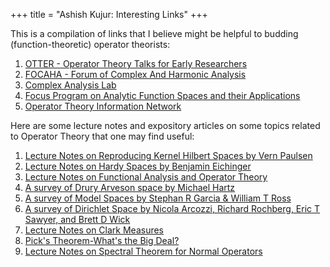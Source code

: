 +++
title = "Ashish Kujur: Interesting Links"
+++

This is a compilation of links that I believe might be helpful to budding (function-theoretic) operator theorists:

1. [OTTER - Operator Theory Talks for Early Researchers](https://sites.google.com/view/otter-math/home)
2. [FOCAHA - Forum of Complex And Harmonic Analysis](https://sites.google.com/view/focaha/home?authuser=0)
3. [Complex Analysis Lab](https://site.unibo.it/complex-analysis-lab/en)
4. [Focus Program on Analytic Function Spaces and their Applications](http://www.fields.utoronto.ca/activities/21-22/function)
5. [Operator Theory Information Network](https://operatortheory.org/)

Here are some lecture notes and expository articles on some topics related to Operator Theory that one may find useful:
1. [Lecture Notes on Reproducing Kernel Hilbert Spaces by Vern Paulsen](https://citeseerx.ist.psu.edu/document?repid=rep1&type=pdf&doi=440218056738e05b5ab43679f932a9f33fccee87)
2. [Lecture Notes on Hardy Spaces by Benjamin Eichinger](https://www.asc.tuwien.ac.at/~beiching/teaching/skriptum.pdf)
3. [Lecture Notes on Functional Analysis and Operator Theory](https://pro.univ-lille.fr/fileadmin/user_upload/pages_pros/emmanuel_fricain/cours-M2-2009-2010.pdf)
4. [A survey of Drury Arveson space by Michael Hartz](https://arxiv.org/pdf/2204.01559.pdf)
5. [A survey of Model Spaces by Stephan R Garcia & William T Ross](https://arxiv.org/pdf/1312.5018.pdf)
6. [A survey of Dirichlet Space by Nicola Arcozzi, Richard Rochberg, Eric T Sawyer, and Brett D Wick](https://arxiv.org/pdf/1008.5342.pdf)
7. [Lecture Notes on Clark Measures](https://facultystaff.richmond.edu/~wross/PDF/Clark.pdf)
8. [Pick's Theorem-What's the Big Deal?](https://www.jstor.org/stable/3072342)
9. [Lecture Notes on Spectral Theorem for Normal Operators](https://math.dartmouth.edu/~dana/bookspapers/ln-spec-thm.pdf)
